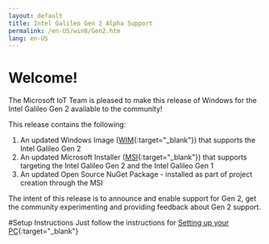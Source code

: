 ```yaml
---
layout: default
title: Intel Galileo Gen 2 Alpha Support
permalink: /en-US/win8/Gen2.htm
lang: en-US
---
```


# Welcome!
The Microsoft IoT Team is pleased to make this release of Windows for the Intel Galileo Gen 2 available to the community!

This release contains the following:

1. An updated Windows Image ([WIM](http://go.microsoft.com/fwlink/?LinkID=513083&clcid=0x409){:target="_blank"}) that supports the Intel Galileo Gen 2
2. An updated Microsoft Installer ([MSI](http://go.microsoft.com/fwlink/?LinkID=513082&clcid=0x409){:target="_blank"}) that supports targeting the Intel Galileo Gen 2 and the Intel Galileo Gen 1
3. An updated Open Source NuGet Package - installed as part of project creation through the MSI

The intent of this release is to announce and enable support for Gen 2, get the community experimenting and providing feedback about Gen 2 support.

#Setup Instructions
Just follow the instructions for [Setting up your PC](SetupPC.htm){:target="_blank"}

